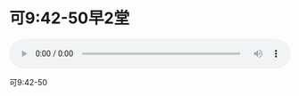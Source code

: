 # 可9:42-50早2堂

<audio style="width: 100%;" preload="false" controls controlslist="nodownload"><source src="//cdn.simai.ml/audio/mp3/old/27308.mp3" type="audio/mpeg">Your browser does not support the audio element.</audio>


<p>可9:42-50</p>